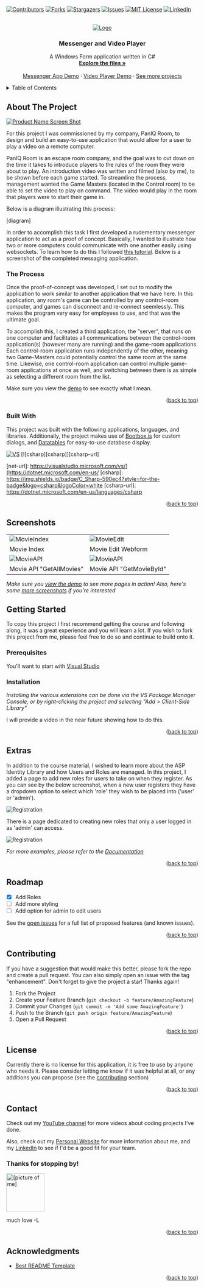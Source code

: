 <a name="readme-top"></a>



<!-- PROJECT SHIELDS -->
<!--
*** I'm using markdown "reference style" links for readability.
*** Reference links are enclosed in brackets [ ] instead of parentheses ( ).
*** See the bottom of this document for the declaration of the reference variables
*** for contributors-url, forks-url, etc. This is an optional, concise syntax you may use.
*** https://www.markdownguide.org/basic-syntax/#reference-style-links
-->
[![Contributors][contributors-shield]][contributors-url]
[![Forks][forks-shield]][forks-url]
[![Stargazers][stars-shield]][stars-url]
[![Issues][issues-shield]][issues-url]
[![MIT License][license-shield]][license-url]
[![LinkedIn][linkedin-shield]][linkedin-url]


[product-screenshot]: https://github.com/lorenarms/Vidly/blob/master/Vidly/Screenshots/Movies%20index.png

<!-- PROJECT LOGO -->
<br />
<div align="center">
  <a href="https://codewithmosh.com/">
    <img src="https://process.fs.teachablecdn.com/ADNupMnWyR7kCWRvm76Laz/resize=height:120/https://file-uploads.teachablecdn.com/be9f614a58674fe1a67044fb1158fff1/79b0bba8c4c441e5bbe715364cb9e770" alt="Logo">
  </a>

  <h3 align="center">Messenger and Video Player</h3>

  <p align="center">
    A Windows Form application written in C#
    <br />
    <a href="https://github.com/lorenarms/PanIQVideoPlayer_V2"><strong>Explore the files »</strong></a>
    <br />
    <br />
    <a href="#">Messenger App Demo</a>
    ·
    <a href="#">Video Player Demo</a>
    ·
    <a href="https://www.youtube.com/watch?v=ltE63Xm3bh4&list=PLhz6FAyiBzY6kAOeiksSwaB5887EGQIyY">See more projects</a>
  </p>
</div>



<!-- TABLE OF CONTENTS -->
<details>
  <summary>Table of Contents</summary>
  <ol>
    <li>
      <a href="#about-the-project">About The Project</a>
      <ul>
        <li><a href="#built-with">Built With</a></li>
      </ul>
    </li>
    <li>
      <a href="#screenshots">Screenshots</a>
    </li>
    <li>
      <a href="#getting-started">Getting Started</a>
      <ul>
        <li><a href="#prerequisites">Prerequisites</a></li>
        <li><a href="#installation">Installation</a></li>
      </ul>
    </li>
    <li><a href="#extras">Extras</a></li>
    <li><a href="#roadmap">Roadmap</a></li>
    <li><a href="#contributing">Contributing</a></li>
    <li><a href="#license">License</a></li>
    <li><a href="#contact">Contact</a></li>
    <li><a href="#acknowledgments">Acknowledgments</a></li>
  </ol>
</details>



<!-- ABOUT THE PROJECT -->
## About The Project

[![Product Name Screen Shot][product-screenshot]](https://example.com)

For this project I was commissioned by my company, PanIQ Room, to design and build an easy-to-use application that would allow for a user to play a video on a remote computer. 

PanIQ Room is an escape room company, and the goal was to cut down on the time it takes to introduce players to the rules of the room they were about to play. An introduction video was written and filmed (also by me), to be shown before each game started. To streamline the process, management wanted the Game Masters (located in the Control room) to be able to set the video to play on command. The video would play in the room that players were to start their game in.

Below is a diagram illustrating this process:

[diagram]

In order to accomplish this task I first developed a rudementary messenger application to act as a proof of concept. Basically, I wanted to illustrate how two or more computers could communicate with one another easily using websockets. To learn how to do this I followed <a href="">this tutorial</a>. Below is a screenshot of the completed messaging application.

### The Process

Once the proof-of-concept was developed, I set out to modify the application to work similar to another application that we have here. In this application, any room's game can be controlled by any control-room computer, and games can disconnect and re-connect seemlessly. This makes the program very easy for employees to use, and that was the ultimate goal. 

To accomplish this, I created a third application, the "server", that runs on one computer and facilitates all communications between the control-room application(s) (however many are running) and the game-room applications. Each control-room application runs independently of the other, meaning two Game-Masters could potentially control the same room at the same time. Likewise, one control-room application can control multiple game-room applications at once as well, and switching between them is as simple as selecting a different room from the list.

Make sure you view the <a href="#">demo</a> to see exactly what I mean.


<p align="right">(<a href="#readme-top">back to top</a>)</p>



### Built With

This project was built with the following applications, languages, and libraries. Additionally, the project makes use of <a href="https://bootboxjs.com/">Bootbox.js</a> for custom dialogs, and <a href="https://datatables.net/">Datatables</a> for easy-to-use database display.

[![VS][Visual Studio]][vs-url]
[![csharp][csharp]][csharp-url]

[Visual Studio]: https://img.shields.io/badge/visual_studio_2022-ffffff?style=for-the-badge&logo=visualstudio&logoColor=purple
[vs-url]: https://visualstudio.microsoft.com/vs/
[dotnet]: https://img.shields.io/badge/Microsoft_.net-ffffff?style=for-the-badge&logo=dotnet&logoColor=purple
[net-url]: https://visualstudio.microsoft.com/vs/](https://dotnet.microsoft.com/en-us/
[csharp]: https://img.shields.io/badge/C_Sharp-590ec4?style=for-the-badge&logo=csharp&logoColor=white
[csharp-url]: https://dotnet.microsoft.com/en-us/languages/csharp

<p align="right">(<a href="#readme-top">back to top</a>)</p>

## Screenshots

<table>
  <tr>
    <td><img src="https://github.com/lorenarms/Vidly/blob/master/Vidly/Screenshots/Movies%20index.png" alt="MovieIndex" width="auto">
    <td><img src="https://github.com/lorenarms/Vidly/blob/master/Vidly/Screenshots/Movies%20edit%20page.png" alt="MovieEdit" width="auto">
  </tr>
  <tr>
    <td>Movie Index</td>
    <td>Movie Edit Webform</td>
  </tr>
  <tr>
    <td><img src="https://github.com/lorenarms/Vidly/blob/master/Vidly/Screenshots/Movie%20api%20getallmovies.png" alt="MovieAPI" width="auto">
    <td><img src="https://github.com/lorenarms/Vidly/blob/master/Vidly/Screenshots/Movie%20api%20getonemovie.png" alt="MovieAPI" width="auto">
  </tr>
  <tr>
    <td>Movie API "GetAllMovies"</td>
    <td>Movie API "GetMovieById"</td>
  </tr>
</table>

_Make sure you <a href="#">view the demo</a> to see more pages in action!_
_Also, here's some <a href="https://github.com/lorenarms/Vidly/tree/master/Vidly/Screenshots">more screenshots</a> if you're interested_

<!-- GETTING STARTED -->
## Getting Started

To copy this project I first recommend getting the course and following along, it was a great experience and you will learn a lot. If you wish to fork this project from me, please feel free to do so and continue to build onto it.

### Prerequisites

You'll want to start with <a href="https://visualstudio.microsoft.com/">Visual Studio</a>

### Installation

_Installing the various extensions can be done via the VS Package Manager Console, or by right-clicking the project and selecting "Add > Client-Side Library"_

I will provide a video in the near future showing how to do this.

<p align="right">(<a href="#readme-top">back to top</a>)</p>


<!-- OTHER ITEMS -->
## Extras

In addition to the course material, I wished to learn more about the ASP Identity Library and how Users and Roles are managed. In this project, I added a page to add new roles for users to take on when they register. As you can see by the below screenshot, when a new user registers they have a dropdown option to select which 'role' they wish to be placed into ('user' or 'admin').

 <img src="https://github.com/lorenarms/Vidly/blob/master/Vidly/Screenshots/New%20user%20registration.png" alt="Registration">
 
 There is a page dedicated to creating new roles that only a user logged in as 'admin' can access.
 
 <img src="https://github.com/lorenarms/Vidly/blob/master/Vidly/Screenshots/Roles%20page.png" alt="Registration">

_For more examples, please refer to the [Documentation](https://github.com/lorenarms/Vidly/tree/master/Vidly/Screenshotsm)_

<p align="right">(<a href="#readme-top">back to top</a>)</p>



<!-- ROADMAP -->
## Roadmap

- [x] Add Roles
- [ ] Add more styling
- [ ] Add option for admin to edit users

See the [open issues](https://github.com/lorenarms/Vidly/issues) for a full list of proposed features (and known issues).

<p align="right">(<a href="#readme-top">back to top</a>)</p>



<!-- CONTRIBUTING -->
## Contributing

If you have a suggestion that would make this better, please fork the repo and create a pull request. You can also simply open an issue with the tag "enhancement".
Don't forget to give the project a star! Thanks again!

1. Fork the Project
2. Create your Feature Branch (`git checkout -b feature/AmazingFeature`)
3. Commit your Changes (`git commit -m 'Add some AmazingFeature'`)
4. Push to the Branch (`git push origin feature/AmazingFeature`)
5. Open a Pull Request

<p align="right">(<a href="#readme-top">back to top</a>)</p>



<!-- LICENSE -->
## License

Currently there is no license for this application, it is free to use by anyone who needs it. Please consider letting me know if it was helpful at all, or any additions you can propose (see the <a href="#contributing">contributing</a> section)

<p align="right">(<a href="#readme-top">back to top</a>)</p>



<!-- CONTACT -->
## Contact

<p>Check out my <a href="https://www.youtube.com/channel/UCGtp8PRHgPCQHYoSxbMST8A" target="_blank">YouTube channel</a> for more videos about coding projects I've done.</p>
<p>Also, check out my <a href="http://artllj.com" target="_blank">Personal Website</a> for more information about me, and my <a href="https://www.linkedin.com/in/lorenarms95/" target="_blank">LinkedIn</a> to see if I'd be a good fit for your team. </p>
<h3>Thanks for stopping by!</h3>
<img src="https://github.com/lorenarms/SNHU_CS_370_Emerging_Trends_in_CS/blob/main/images/profile.png" alt="[picture of me]" style="width:100px;">
<p>much love
-L
</p>

<p align="right">(<a href="#readme-top">back to top</a>)</p>



<!-- ACKNOWLEDGMENTS -->
## Acknowledgments

* [Best README Template](https://github.com/lorenarms/README-Template)

<p align="right">(<a href="#readme-top">back to top</a>)</p>


<!-- MARKDOWN LINKS & IMAGES -->
<!-- https://www.markdownguide.org/basic-syntax/#reference-style-links -->
[contributors-shield]: https://img.shields.io/github/contributors/lorenarms/PanIQVideoPlayer_V2.svg?style=for-the-badge
[contributors-url]: https://github.com/lorenarms/PanIQVideoPlayer_V2/graphs/contributors
[forks-shield]: https://img.shields.io/github/forks/lorenarms/PanIQVideoPlayer_V2.svg?style=for-the-badge
[forks-url]: https://github.com/lorenarms/PanIQVideoPlayer_V2/forks
[stars-shield]: https://img.shields.io/github/stars/lorenarms/PanIQVideoPlayer_V2.svg?style=for-the-badge
[stars-url]: https://github.com/lorenarms/PanIQVideoPlayer_V2/stargazers
[issues-shield]: https://img.shields.io/github/issues/lorenarms/PanIQVideoPlayer_V2.svg?style=for-the-badge
[issues-url]: https://github.com/lorenarms/PanIQVideoPlayer_V2/issues
[license-shield]: https://img.shields.io/github/license/lorenarms/vidly.svg?style=for-the-badge
[license-url]: https://github.com/lorenarms/vidly/blob/master/LICENSE.txt
[linkedin-shield]: https://img.shields.io/badge/-LinkedIn-black.svg?style=for-the-badge&logo=linkedin&color=blue
[linkedin-url]: https://linkedin.com/in/lorenarms95





[Next.js]: https://img.shields.io/badge/next.js-000000?style=for-the-badge&logo=nextdotjs&logoColor=white
[Next-url]: https://nextjs.org/
[React.js]: https://img.shields.io/badge/React-20232A?style=for-the-badge&logo=react&logoColor=61DAFB
[React-url]: https://reactjs.org/
[Vue.js]: https://img.shields.io/badge/Vue.js-35495E?style=for-the-badge&logo=vuedotjs&logoColor=4FC08D
[Vue-url]: https://vuejs.org/
[Angular.io]: https://img.shields.io/badge/Angular-DD0031?style=for-the-badge&logo=angular&logoColor=white
[Angular-url]: https://angular.io/
[Svelte.dev]: https://img.shields.io/badge/Svelte-4A4A55?style=for-the-badge&logo=svelte&logoColor=FF3E00
[Svelte-url]: https://svelte.dev/
[Laravel.com]: https://img.shields.io/badge/Laravel-FF2D20?style=for-the-badge&logo=laravel&logoColor=white
[Laravel-url]: https://laravel.com
[Bootstrap.com]: https://img.shields.io/badge/Bootstrap-563D7C?style=for-the-badge&logo=bootstrap&logoColor=white
[Bootstrap-url]: https://getbootstrap.com
[JQuery.com]: https://img.shields.io/badge/jQuery-0769AD?style=for-the-badge&logo=jquery&logoColor=white
[JQuery-url]: https://jquery.com 
